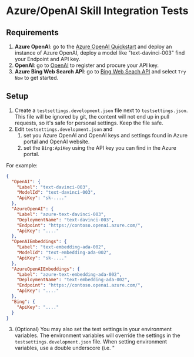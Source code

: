﻿# Azure/OpenAI Skill Integration Tests

## Requirements

1. **Azure OpenAI**: go to the [Azure OpenAI Quickstart](https://learn.microsoft.com/en-us/azure/cognitive-services/openai/quickstart)
   and deploy an instance of Azure OpenAI, deploy a model like "text-davinci-003" find your Endpoint and API key.
2. **OpenAI**: go to [OpenAI](https://openai.com/api/) to register and procure your API key.
3. **Azure Bing Web Search API**: go to [Bing Web Seach API](https://www.microsoft.com/en-us/bing/apis/bing-web-search-api)
   and select `Try Now` to get started.

## Setup

1. Create a `testsettings.development.json` file next to `testsettings.json`. This file will be ignored by git,
   the content will not end up in pull requests, so it's safe for personal settings. Keep the file safe.
2. Edit `testsettings.development.json` and
    1. set you Azure OpenAI and OpenAI keys and settings found in Azure portal and OpenAI website.
    2. set the `Bing:ApiKey` using the API key you can find in the Azure portal.

For example:

```json
{
  "OpenAI": {
    "Label": "text-davinci-003",
    "ModelId": "text-davinci-003",
    "ApiKey": "sk-...."
  },
  "AzureOpenAI": {
    "Label": "azure-text-davinci-003",
    "DeploymentName": "text-davinci-003",
    "Endpoint": "https://contoso.openai.azure.com/",
    "ApiKey": "...."
  },
  "OpenAIEmbeddings": {
    "Label": "text-embedding-ada-002",
    "ModelId": "text-embedding-ada-002",
    "ApiKey": "sk-...."
  },
  "AzureOpenAIEmbeddings": {
    "Label": "azure-text-embedding-ada-002",
    "DeploymentName": "text-embedding-ada-002",
    "Endpoint": "https://contoso.openai.azure.com/",
    "ApiKey": "...."
  },
  "Bing": {
    "ApiKey": "...."
  }
}
```

3. (Optional) You may also set the test settings in your environment variables. The environment variables will override the settings in the `testsettings.development.json` file. When setting environment variables, use a double underscore (i.e. "